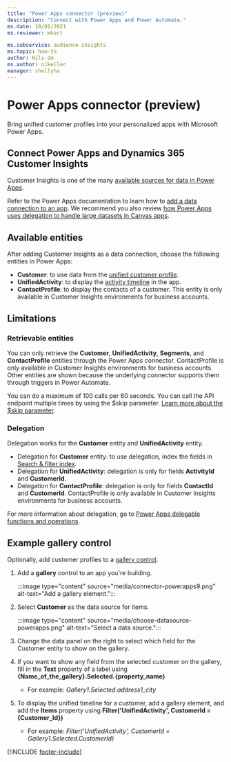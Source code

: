 ```yaml
---
title: "Power Apps connector (preview)"
description: "Connect with Power Apps and Power Automate."
ms.date: 10/01/2021
ms.reviewer: mhart

ms.subservice: audience-insights
ms.topic: how-to
author: Nils-2m
ms.author: nikeller
manager: shellyha
---
```


# Power Apps connector (preview)

Bring unified customer profiles into your personalized apps with Microsoft Power Apps.

## Connect Power Apps and Dynamics 365 Customer Insights

Customer Insights is one of the many [available sources for data in Power Apps](/powerapps/maker/canvas-apps/working-with-data-sources).

Refer to the Power Apps documentation to learn how to [add a data connection to an app](/powerapps/maker/canvas-apps/add-data-connection). We recommend you also review [how Power Apps uses delegation to handle large datasets in Canvas apps](/powerapps/maker/canvas-apps/delegation-overview).

## Available entities

After adding Customer Insights as a data connection, choose the following entities in Power Apps:

- **Customer**: to use data from the [unified customer profile](customer-profiles.md).
- **UnifiedActivity**: to display the [activity timeline](activities.md) in the app.
- **ContactProfile**: to display the contacts of a customer. This entity is only available in Customer Insights environments for business accounts.

## Limitations

### Retrievable entities

You can only retrieve the **Customer**, **UnifiedActivity**, **Segments**, and **ContactProfile** entities through the Power Apps connector. ContactProfile is only available in Customer Insights environments for business accounts. Other entities are shown because the underlying connector supports them through triggers in Power Automate.

You can do a maximum of 100 calls per 60 seconds. You can call the API endpoint multiple times by using the $skip parameter. [Learn more about the $skip parameter](/connectors/customerinsights/#get-items-from-an-entity).

### Delegation

Delegation works for the **Customer** entity and **UnifiedActivity** entity.

- Delegation for **Customer** entity: to use delegation, index the fields in [Search & filter index](search-filter-index.md).  
- Delegation for **UnifiedActivity**: delegation is only for fields **ActivityId** and **CustomerId**.  
- Delegation for **ContactProfile**: delegation is only for fields **ContactId** and **CustomerId**. ContactProfile is only available in Customer Insights environments for business accounts.

For more information about delegation, go to [Power Apps delegable functions and operations](/powerapps/maker/canvas-apps/delegation-overview).

## Example gallery control

Optionally, add customer profiles to a [gallery control](/powerapps/maker/canvas-apps/add-gallery).

1. Add a **gallery** control to an app you're building.
  
   :::image type="content" source="media/connector-powerapps9.png" alt-text="Add a gallery element.":::

1. Select **Customer** as the data source for items.

   :::image type="content" source="media/choose-datasource-powerapps.png" alt-text="Select a data source.":::

1. Change the data panel on the right to select which field for the Customer entity to show on the gallery.

1. If you want to show any field from the selected customer on the gallery, fill in the **Text** property of a label using **{Name_of_the_gallery}.Selected.{property_name}**  
    - For example: _Gallery1.Selected.address1_city_

1. To display the unified timeline for a customer, add a gallery element, and add the **Items** property using **Filter('UnifiedActivity', CustomerId = {Customer_Id})**  
    - For example: _Filter('UnifiedActivity', CustomerId = Gallery1.Selected.CustomerId)_


[!INCLUDE [footer-include](includes/footer-banner.md)]
